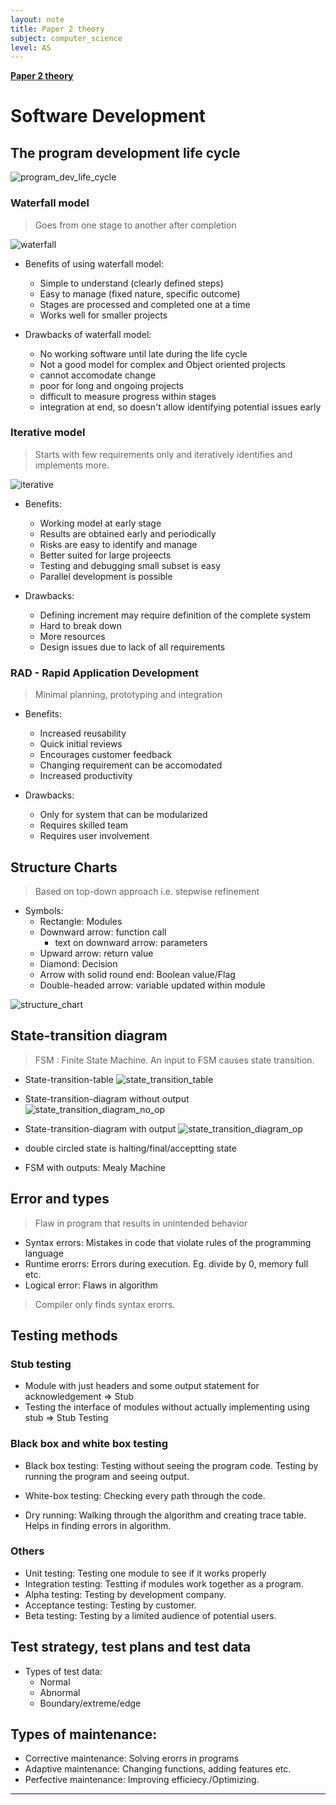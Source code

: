 ```yaml
---
layout: note
title: Paper 2 theory
subject: computer_science
level: AS
---
```

<u><b> Paper 2 theory</b></u>

# Software Development

## The program development life cycle

![program_dev_life_cycle](../img/program_dev_life_cycle.png)

### Waterfall model

> Goes from one stage to another after completion

![waterfall](../img/waterfall.png)

- Benefits of using waterfall model:
    - Simple to understand (clearly defined steps)
    - Easy to manage (fixed nature, specific outcome)
    - Stages are processed and completed one at a time
    - Works well for smaller projects

- Drawbacks of waterfall model:
    - No working software until late during the life cycle
    - Not a good model for complex and Object oriented projects
    - cannot accomodate change
    - poor for long and ongoing projects
    - difficult to measure progress within stages
    - integration at end, so doesn't allow identifying potential issues early

### Iterative model

> Starts with few requirements only and iteratively identifies and implements more.

![iterative](../img/iterative.png)
- Benefits:
    - Working model at early stage
    - Results are obtained early and periodically
    - Risks are easy to identify and manage
    - Better suited for large projeects
    - Testing and debugging small subset is easy
    - Parallel development is possible

- Drawbacks:
    - Defining increment may require definition of the complete system
    - Hard to break down
    - More resources
    - Design issues due to lack of all requirements

### RAD - Rapid Application Development

> Minimal planning, prototyping and integration

- Benefits:
    - Increased reusability
    - Quick initial reviews
    - Encourages customer feedback
    - Changing requirement can be accomodated
    - Increased productivity

- Drawbacks:
    - Only for system that can be modularized
    - Requires skilled team
    - Requires user involvement

## Structure Charts

> Based on top-down approach i.e. stepwise refinement

- Symbols:
    - Rectangle: Modules
    - Downward arrow: function call
        - text on downward arrow: parameters
    - Upward arrow: return value
    - Diamond: Decision
    - Arrow with solid round end: Boolean value/Flag
    - Double-headed arrow: variable updated within module

![structure_chart](../img/structure_chart.png)

## State-transition diagram

> FSM : Finite State Machine. An input to FSM causes state transition.

- State-transition-table
![state_transition_table](../img/state_transition_table.png)

- State-transition-diagram without output
![state_transition_diagram_no_op](../img/state_transition_diagram_no_op.png)

- State-transition-diagram with output
![state_transition_diagram_op](../img/state_transition_diagram_op.png)

- double circled state is halting/final/acceptting state
- FSM with outputs: Mealy Machine

## Error and types

> Flaw in program that results in unintended behavior

- Syntax errors: Mistakes in code that violate rules of the programming language
- Runtime erorrs: Errors during execution. Eg. divide by 0, memory full etc.
- Logical error: Flaws in algorithm

> Compiler only finds syntax erorrs.

## Testing methods

### Stub testing

- Module with just headers and some output statement for acknowledgement => Stub
- Testing the interface of modules without actually implementing using stub => Stub Testing

### Black box and white box testing

- Black box testing: Testing without seeing the program code. Testing by running the program and seeing output.

- White-box testing: Checking every path through the code.

- Dry running: Walking through the algorithm and creating trace table. Helps in finding errors in algorithm. 

### Others

- Unit testing: Testing one module to see if it works properly
- Integration testing: Testting if modules work together as a program.
- Alpha testing: Testing by development company.
- Acceptance testing: Testing by customer.
- Beta testing: Testing by a limited audience of potential users.

## Test strategy, test plans and test data

- Types of test data:
    - Normal
    - Abnormal
    - Boundary/extreme/edge

## Types of maintenance:

- Corrective maintenance: Solving erorrs in programs
- Adaptive maintenance: Changing functions, adding features etc.
- Perfective maintenance: Improving efficiecy./Optimizing.

---